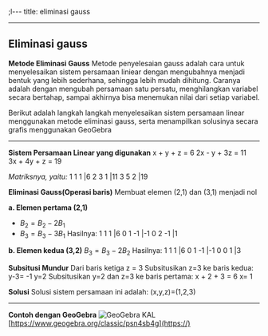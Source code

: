;l---
title: eliminasi gauss

---

## Eliminasi gauss
**Metode Eliminasi Gauss**
Metode penyelesaian gauss adalah cara untuk menyelesaikan sistem persamaan liniear dengan mengubahnya menjadi bentuk yang lebih sederhana, sehingga lebih mudah dihitung. Caranya adalah dengan mengubah persamaan satu persatu, menghilangkan variabel secara bertahap, sampai akhirnya bisa menemukan nilai dari setiap variabel.

Berikut adalah langkah langkah menyelesaikan sistem persamaan linear menggunakan metode eliminasi gauss, serta menampilkan solusinya secara grafis menggunakan GeoGebra


---

**Sistem Persamaan Linear yang digunakan**
x + y + z = 6
2x - y + 3z = 11
3x + 4y + z = 19

*Matriksnya, yaitu:*
1         1       1        |6
2         3       1        |11
3         5       2        |19

**Eliminasi Gauss(Operasi baris)**
Membuat elemen (2,1) dan (3,1) menjadi nol

**a. Elemen pertama (2,1)**
- $B_2= B_2 - 2B_1$
- $B_3 = B_3 - 3B_1$
Hasilnya:
1    1    1    |6
0    1    -1   |-1
0    2    -1    |1

**b. Elemen kedua (3,2)**
$B_3 = B_3 - 2B_2$
Hasilnya:
1    1    1    |6
0    1    -1    |-1
0    0    1    |3

**Subsitusi Mundur**
Dari baris ketiga 
z = 3
Subsitusikan z=3 ke baris kedua:
y-3= -1
y=2
Subsitusikan y=2 dan z=3 ke baris pertama:
x + 2 + 3 = 6
x= 1

**Solusi**
Solusi sistem persamaan ini adalah:
(x,y,z)=(1,2,3)
 

---

**Contoh dengan GeoGebra**
![GeoGebra KAL](https://hackmd.io/_uploads/SyWuGXmoyl.png)
[https://www.geogebra.org/classic/psn4sb4g](https://)

